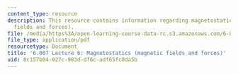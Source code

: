 ```yaml
---
content_type: resource
description: This resource contains information regarding magnetostatics (magnetic
  fields and forces).
file: /media/https%3A/open-learning-course-data-rc.s3.amazonaws.com/6-007-electromagnetic-energy-from-motors-to-lasers-spring-2011/8c157b04027c983ddf6cadf65fc0da5b_MIT6_007S11_lec06.pdf
file_type: application/pdf
resourcetype: Document
title: '6.007 Lecture 6: Magnetostatics (magnetic fields and forces)'
uid: 8c157b04-027c-983d-df6c-adf65fc0da5b
---
```

